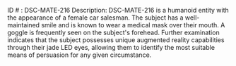 ID # : DSC-MATE-216
Description: DSC-MATE-216 is a humanoid entity with the appearance of a female car salesman. The subject has a well-maintained smile and is known to wear a medical mask over their mouth. A goggle is frequently seen on the subject's forehead. Further examination indicates that the subject possesses unique augmented reality capabilities through their jade LED eyes, allowing them to identify the most suitable means of persuasion for any given circumstance.